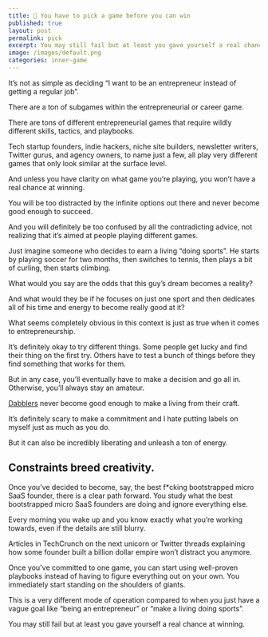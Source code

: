 ```yaml
---
title: 🧠 You have to pick a game before you can win
published: true
layout: post
permalink: pick
excerpt: You may still fail but at least you gave yourself a real chance at winning.
image: /images/default.png
categories: inner-game
---
```


It’s not as simple as deciding “I want to be an entrepreneur instead of getting a regular job”. 

There are a ton of subgames within the entrepreneurial or career game. 

There are tons of different entrepreneurial games that require wildly different skills, tactics, and playbooks.

Tech startup founders, indie hackers, niche site builders, newsletter writers, Twitter gurus, and agency owners, to name just a few, all play very different games that only look similar at the surface level. 

And unless you have clarity on what game you’re playing, you won’t have a real chance at winning. 

You will be too distracted by the infinite options out there and never become good enough to succeed. 

And you will definitely be too confused by all the contradicting advice, not realizing that it’s aimed at people playing different games.

Just imagine someone who decides to earn a living “doing sports”. He starts by playing soccer for two months, then switches to tennis, then plays a bit of curling, then starts climbing. 

What would you say are the odds that this guy’s dream becomes a reality? 

And what would they be if he focuses on just one sport and then dedicates all of his time and energy to become really good at it?

What seems completely obvious in this context is just as true when it comes to entrepreneurship. 

It’s definitely okay to try different things. Some people get lucky and find their thing on the first try. Others have to test a bunch of things before they find something that works for them.

But in any case, you’ll eventually have to make a decision and go all in. Otherwise, you’ll always stay an amateur.

[Dabblers](https://shaanvp.medium.com/i-was-a-fucking-dabbler-2012e280fd5e) never become good enough to make a living from their craft. 

It’s definitely scary to make a commitment and I hate putting labels on myself just as much as you do. 

But it can also be incredibly liberating and unleash a ton of energy. 

## Constraints breed creativity.

Once you’ve decided to become, say, the best f*cking bootstrapped micro SaaS founder, there is a clear path forward. You study what the best bootstrapped micro SaaS founders are doing and ignore everything else. 

Every morning you wake up and you know exactly what you’re working towards, even if the details are still blurry.

Articles in TechCrunch on the next unicorn or Twitter threads explaining how some founder built a billion dollar empire won’t distract you anymore. 

Once you've committed to one game, you can start using well-proven playbooks instead of having to figure everything out on your own. You immediately start standing on the shoulders of giants. 

This is a very different mode of operation compared to when you just have a vague goal like “being an entrepreneur” or “make a living doing sports”.

You may still fail but at least you gave yourself a real chance at winning.